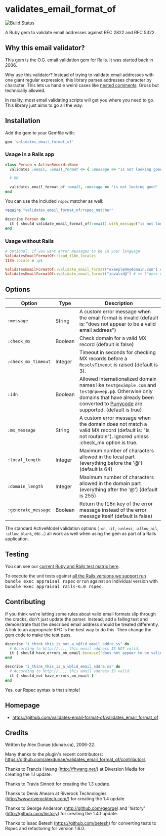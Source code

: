 # validates_email_format_of

[![Build Status](https://github.com/validates-email-format-of/validates_email_format_of/actions/workflows/ci.yml/badge.svg)]( https://github.com/validates-email-format-of/validates_email_format_of/actions/workflows/ci.yml?query=branch%3Amaster)

A Ruby gem to validate email addresses against RFC 2822 and RFC 5322.

## Why this email validator?

This gem is the O.G. email validation gem for Rails.  It was started back in 2006.

Why use this validator?  Instead of trying to validate email addresses with one giant regular expression, this library parses addresses character by character.  This lets us handle weird cases like [nested comments](https://www.rfc-editor.org/rfc/rfc5322#appendix-A.5).  Gross but technically allowed.

In reality, most email validating scripts will get you where you need to go.  This library just aims to go all the way.

## Installation

Add the gem to your Gemfile with:

```sh
gem 'validates_email_format_of'
```

### Usage in a Rails app

```ruby
class Person < ActiveRecord::Base
  validates :email, :email_format => { :message => "is not looking good" }

  # OR

  validates_email_format_of :email, :message => "is not looking good"
end
```

You can use the included `rspec` matcher as well:

```ruby
require "validates_email_format_of/rspec_matcher"

describe Person do
  it { should validate_email_format_of(:email).with_message("is not looking good") }
end
```

### Usage without Rails

```ruby
# Optional, if you want error messages to be in your language
ValidatesEmailFormatOf::load_i18n_locales
I18n.locale = :pl

ValidatesEmailFormatOf::validate_email_format("example@mydomain.com") # => nil
ValidatesEmailFormatOf::validate_email_format("invalid@") # => ["does not appear to be a valid email address"]
```

## Options

| Option | Type | Description |
| --- | --- | --- |
| `:message` | String | A custom error message when the email format is invalid (default is: "does not appear to be a valid email address") |
| `:check_mx` | Boolean | Check domain for a valid MX record (default is false) |
| `:check_mx_timeout` | Integer | Timeout in seconds for checking MX records before a `ResolvTimeout` is raised (default is 3). |
| `:idn` | Boolean | Allowed internationalized domain names like `test@exämple.com` and `test@пример.рф`. Otherwise only domains that have already been converted to [Punycode](https://en.wikipedia.org/wiki/Punycode) are supported. (default is true) |
| `:mx_message` | String | A custom error message when the domain does not match a valid MX record (default is: "is not routable").  Ignored unless :check_mx option is true. |
| `:local_length` |Integer | Maximum number of characters allowed in the local part (everything before the '@') (default is 64) |
| `:domain_length` | Integer | Maximum number of characters allowed in the domain part (everything after the '@') (default is 255) |
| `:generate_message` | Boolean | Return the I18n key of the error message instead of the error message itself (default is false) |

The standard ActiveModel validation options (`:on`, `:if`, `:unless`, `:allow_nil`, `:allow_blank`, etc...) all work as well when using the gem as part of a Rails application.
## Testing

You can see our [current Ruby and Rails test matrix here](.github/workflows/ci.yml).

To execute the unit tests against [all the Rails versions we support run](gemfiles/) <tt>bundle exec appraisal rspec</tt> or run against an individual version with <tt>bundle exec appraisal rails-6.0 rspec</tt>.
## Contributing

If you think we're letting some rules about valid email formats slip through the cracks, don't just update the parser. Instead, add a failing test and demonstrate that the described email address should be treated differently.  A link to an appropriate RFC is the best way to do this. Then change the gem code to make the test pass.

```ruby
describe "i_think_this_is_not_a_v@lid_email_addre.ss" do
  # According to http://..., this email address IS NOT valid.
  it { should have_errors_on_email.because("does not appear to be valid") }
end

describe "i_think_this_is_a_v@lid_email_addre.ss" do
  # According to http://..., this email address IS valid.
  it { should_not have_errors_on_email }
end
```

Yes, our Rspec syntax is that simple!

## Homepage

* https://github.com/validates-email-format-of/validates_email_format_of

## Credits

Written by Alex Dunae (dunae.ca), 2006-22.

Many thanks to the plugin's recent contributors: https://github.com/alexdunae/validates_email_format_of/contributors

Thanks to Francis Hwang (http://fhwang.net/) at Diversion Media for creating the 1.1 update.

Thanks to Travis Sinnott for creating the 1.3 update.

Thanks to Denis Ahearn at Riverock Technologies (http://www.riverocktech.com/) for creating the 1.4 update.

Thanks to George Anderson (http://github.com/george) and 'history' (http://github.com/history) for creating the 1.4.1 update.

Thanks to Isaac Betesh (https://github.com/betesh) for converting tests to Rspec and refactoring for version 1.6.0.

